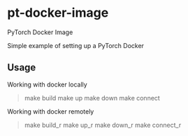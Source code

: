 # pt-docker-image
PyTorch Docker Image

Simple example of setting up a PyTorch Docker

## Usage 

Working with docker locally
> make build
> make up
> make down
> make connect

Working with docker remotely
> make build_r
> make up_r
> make down_r
> make connect_r